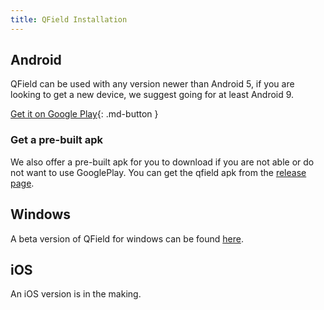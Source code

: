 ```yaml
---
title: QField Installation
---
```


## Android
QField can be used with any version newer than Android 5, if you are looking to get a new device, we suggest going for at least Android 9.

[Get it on Google Play](https://play.google.com/store/apps/details?id=ch.opengis.qfield){: .md-button }

### Get a pre-built apk

We also offer a pre-built apk for you to download if you are not able or do not
want to use GooglePlay. You can get the qfield apk from the [release page](https://github.com/opengisch/QField/releases/).

## Windows
A beta version of QField for windows can be found [here](https://download.opengis.ch/qfield/ci-builds/win/).

## iOS
An iOS version is in the making.
